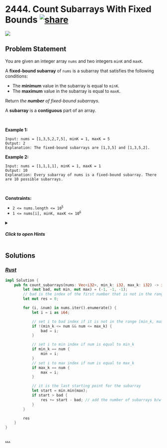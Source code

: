# 2444. Count Subarrays With Fixed Bounds [![share]](https://leetcode.com/problems/count-subarrays-with-fixed-bounds/)

![][hard]

## Problem Statement

<p>You are given an integer array <code>nums</code> and two integers <code>minK</code> and <code>maxK</code>.</p>
<p>A <strong>fixed-bound subarray</strong> of <code>nums</code> is a subarray that satisfies the following conditions:</p>
<ul>
<li>The <strong>minimum</strong> value in the subarray is equal to <code>minK</code>.</li>
<li>The <strong>maximum</strong> value in the subarray is equal to <code>maxK</code>.</li>
</ul>
<p>Return <em>the <strong>number</strong> of fixed-bound subarrays</em>.</p>
<p>A <strong>subarray</strong> is a <strong>contiguous</strong> part of an array.</p>
<p> </p>
<p><strong class="example">Example 1:</strong></p>

```
Input: nums = [1,3,5,2,7,5], minK = 1, maxK = 5
Output: 2
Explanation: The fixed-bound subarrays are [1,3,5] and [1,3,5,2].
```

<p><strong class="example">Example 2:</strong></p>

```
Input: nums = [1,1,1,1], minK = 1, maxK = 1
Output: 10
Explanation: Every subarray of nums is a fixed-bound subarray. There are 10 possible subarrays.
```

<p> </p>
<p><strong>Constraints:</strong></p>
<ul>
<li><code>2 &lt;= nums.length &lt;= 10<sup>5</sup></code></li>
<li><code>1 &lt;= nums[i], minK, maxK &lt;= 10<sup>6</sup></code></li>
</ul>

<details>
<summary>

#### _Click to open Hints_

</summary>

- Can you solve the problem if all the numbers in the array were between minK and maxK inclusive?
- Think of the inclusion-exclusion principle.
- Divide the array into multiple subarrays such that each number in each subarray is between minK and maxK inclusive, solve the previous problem for each subarray, and sum all the answers.

</details>

## Solutions

### [_Rust_](count_subarrays_with_fixed_bounds.rs)

```rs [Rust]
impl Solution {
    pub fn count_subarrays(nums: Vec<i32>, min_k: i32, max_k: i32) -> i64 {
        let (mut bad, mut min, mut max) = (-1, -1, -1);
        // bad is the index of the first number that is not in the range [min_k, max_k]
        let mut res = 0;

        for (i, &num) in nums.iter().enumerate() {
            let i = i as i64;

            // set i to bad index if it is not in the range [min_k, max_k]
            if !(min_k <= num && num <= max_k) {
                bad = i;
            }

            // set i to min index if num is equal to min_k
            if min_k == num {
                min = i;
            }
            // set i to max index if num is equal to max_k
            if max_k == num {
                max = i;
            }

            // it is the last starting point for the subarray
            let start = min.min(max);
            if start > bad {
                res += start - bad; // add the number of subarrays b/w [bad + 1, start]
            }
        }

        res
    }
}

```

### [_..._]()

```

```

<!----------------------------------{ link }--------------------------------->

[share]: https://graph.org/file/3ea5234dda646b71c574a.png
[easy]: https://img.shields.io/badge/Difficulty-Easy-bright.svg
[medium]: https://img.shields.io/badge/Difficulty-Medium-yellow.svg
[hard]: https://img.shields.io/badge/Difficulty-Hard-red.svg
